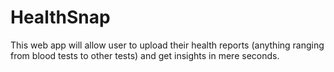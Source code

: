 # HealthSnap
This web app will allow user to upload their health reports (anything ranging from blood tests to other tests) and get insights in mere seconds.
